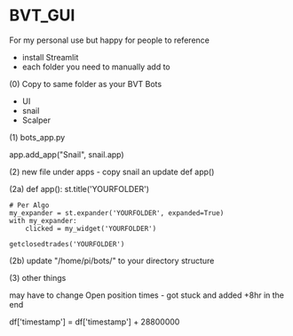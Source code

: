 # BVT_GUI

For my personal use but happy for people to reference 

* install Streamlit
* each folder you need to manually add to 

(0) Copy to same folder as your BVT Bots 


- UI
- snail
- Scalper



(1) bots_app.py 



app.add_app("Snail", snail.app)



(2) new file under apps - copy snail an update def app()

(2a) def app():
    st.title('YOURFOLDER')

    # Per Algo
    my_expander = st.expander('YOURFOLDER', expanded=True)
    with my_expander:
        clicked = my_widget('YOURFOLDER')

    getclosedtrades('YOURFOLDER')


(2b) update "/home/pi/bots/" to your directory structure 


(3) other things

may have to change Open position times - got stuck and added +8hr in the end 

df['timestamp'] = df['timestamp'] + 28800000


